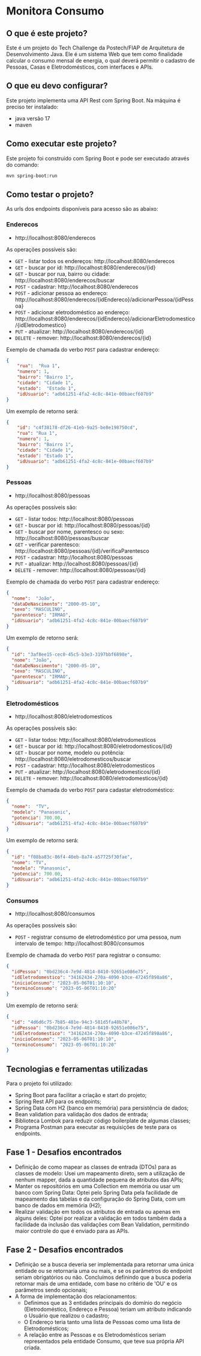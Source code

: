 # Monitora Consumo

## O que é este projeto?

Este é um projeto do Tech Challenge da Postech/FIAP de Arquitetura de Desenvolvimento Java.
Ele é um sistema Web que tem como finalidade calcular o consumo
mensal de energia, o qual deverá permitir o cadastro de Pessoas, Casas e Eletrodomésticos,
com interfaces e APIs.

## O que eu devo configurar?

Este projeto implementa uma API Rest com Spring Boot.
Na máquina é preciso ter instalado: 
 * java versão 17
 * maven

## Como executar este projeto?

Este projeto foi construído com Spring Boot e pode ser executado através do comando:
```bash
mvn spring-boot:run
```

## Como testar o projeto?

As urls dos endpoints disponíveis para acesso são as abaixo:

### Enderecos 
* http://localhost:8080/enderecos

As operações possíveis são:
- `GET` - listar todos os endereços: http://localhost:8080/enderecos
- `GET` - buscar por id: http://localhost:8080/enderecos/{id}
- `GET` - buscar por rua, bairro ou cidade: http://localhost:8080/enderecos/buscar
- `POST` - cadastrar: http://localhost:8080/enderecos
- `POST` - adicionar pessoa ao endereço: http://localhost:8080/enderecos/{idEndereco}/adicionarPessoa/{idPessoa}
- `POST` - adicionar eletrodoméstico ao endereço: http://localhost:8080/enderecos/{idEndereco}/adicionarEletrodomestico/{idEletrodomestico}
- `PUT` - atualizar: http://localhost:8080/enderecos/{id}
- `DELETE` - remover: http://localhost:8080/enderecos/{id}

Exemplo de chamada do verbo `POST` para cadastrar endereço:

```json
{
    "rua":  "Rua 1",
    "numero": 1,
    "bairro": "Bairro 1",
    "cidade": "Cidade 1",
    "estado":  "Estado 1",
    "idUsuario": "adb61251-4fa2-4c8c-841e-00baecf607b9"
}
```
Um exemplo de retorno será:
```json
{
    "id": "c4f38178-df26-41eb-9a25-be8e198750cd",
    "rua": "Rua 1",
    "numero": 1,
    "bairro": "Bairro 1",
    "cidade": "Cidade 1",
    "estado": "Estado 1",
    "idUsuario": "adb61251-4fa2-4c8c-841e-00baecf607b9"
}
```

### Pessoas

* http://localhost:8080/pessoas

As operações possíveis são:
- `GET` - listar todos: http://localhost:8080/pessoas
- `GET` - buscar por id: http://localhost:8080/pessoas/{id}
- `GET` - buscar por nome, parentesco ou sexo: http://localhost:8080/pessoas/buscar
- `GET` - verificar parentesco: http://localhost:8080/pessoas/{id}/verificaParentesco
- `POST` - cadastrar: http://localhost:8080/pessoas
- `PUT` - atualizar: http://localhost:8080/pessoas/{id}
- `DELETE` - remover: http://localhost:8080/pessoas/{id}

Exemplo de chamada do verbo `POST` para cadastrar endereço:

```json
{
  "nome":  "João",
  "dataDeNascimento": "2000-05-10",
  "sexo": "MASCULINO",
  "parentesco": "IRMAO",
  "idUsuario": "adb61251-4fa2-4c8c-841e-00baecf607b9"
}
```
Um exemplo de retorno será:
```json
{
  "id": "3af8ee15-cec0-45c5-b3e3-3197bbf6898e",
  "nome": "João",
  "dataDeNascimento": "2000-05-10",
  "sexo": "MASCULINO",
  "parentesco": "IRMAO",
  "idUsuario": "adb61251-4fa2-4c8c-841e-00baecf607b9"
}
```

### Eletrodomésticos

* http://localhost:8080/eletrodomesticos

As operações possíveis são:
- `GET` - listar todos: http://localhost:8080/eletrodomesticos
- `GET` - buscar por id: http://localhost:8080/eletrodomesticos/{id}
- `GET` - buscar por nome, modelo ou potência: http://localhost:8080/eletrodomesticos/buscar
- `POST` - cadastrar: http://localhost:8080/eletrodomesticos
- `PUT` - atualizar: http://localhost:8080/eletrodomesticos/{id}
- `DELETE` - remover: http://localhost:8080/eletrodomesticos/{id}

Exemplo de chamada do verbo `POST` para cadastar eletrodoméstico:

```json
{
  "nome":  "TV",
  "modelo": "Panasonic",
  "potencia": 700.00,
  "idUsuario": "adb61251-4fa2-4c8c-841e-00baecf607b9"
}
```
Um exemplo de retorno será:
```json
{
  "id": "f08ba83c-86f4-40eb-8a74-a57725f30fae",
  "nome": "TV",
  "modelo": "Panasonic",
  "potencia": 700.00,
  "idUsuario": "adb61251-4fa2-4c8c-841e-00baecf607b9"
}
```

### Consumos

* http://localhost:8080/consumos

As operações possíveis são:
- `POST` - registrar consumo de eletrodoméstico por uma pessoa, num intervalo de tempo: http://localhost:8080/consumos

Exemplo de chamada do verbo `POST` para registrar o consumo:

```json
{
  "idPessoa": "0bd236c4-7e9d-4814-8410-92651e086e75",
  "idEletrodomestico": "34162434-270a-4090-b3ce-47245f898a86",
  "inicioConsumo": "2023-05-06T01:10:10",
  "terminoConsumo": "2023-05-06T01:10:20"
}
```
Um exemplo de retorno será:
```json
{
  "id": "4d6d6c75-7b85-481e-94c3-581d5fa48b78",
  "idPessoa": "0bd236c4-7e9d-4814-8410-92651e086e75",
  "idEletrodomestico": "34162434-270a-4090-b3ce-47245f898a86",
  "inicioConsumo": "2023-05-06T01:10:10",
  "terminoConsumo": "2023-05-06T01:10:20"
}
```

## Tecnologias e ferramentas utilizadas

Para o projeto foi utilizado:

* Spring Boot para facilitar a criação e start do projeto;
* Spring Rest API para os endpoints;
* Spring Data com H2 (banco em memória) para persistência de dados;
* Bean validation para validação dos dados de entrada;
* Biblioteca Lombok para reduzir código boilerplate de algumas classes;
* Programa Postman para executar as requisições de teste para os endpoints.

## Fase 1 - Desafios encontrados

* Definição de como mapear as classes de entrada (DTOs) para as classes de modelo: Usei um mapeamento direto,
sem a utilização de nenhum mapper, dada a quantidade pequena de atributos das APIs;
* Manter os repositórios em uma Collection em memória ou usar um banco com Spring Data: Optei pelo Spring
Data pela facilidade de mapeamento das tabelas e da configuração do Spring Data, com um banco de dados
em memória (H2);
* Realizar validação em todos os atributos de entrada ou apenas em alguns deles: Optei por realizar a validação
em todos também dada a facilidade da inclusão das validações com Bean Validation, permitindo maior
controle do que é enviado para as APIs.

## Fase 2 - Desafios encontrados 

- Definição se a busca deveria ser implementada para retornar uma única entidade ou se retornaria uma ou mais,
e se os parâmetros do endpoint seriam obrigatórios ou não. Concluímos definindo que a busca
poderia retornar mais de uma entidade, com base no critério de 'OU' e os parâmetros sendo
opcionais;
- A forma de implementação dos relacionamentos: 
  - Definimos que as 3 entidades principais do domínio do negócio (Eletrodoméstico, Endereço e Pessoa)
teriam um atributo indicando o Usuário que realizou o cadastro;
  - O Endereço teria tanto uma lista de Pessoas como uma lista de Eletrodomésticos;
  - A relação entre as Pessoas e os Eletrodomésticos seriam representados pela entidade Consumo,
que teve sua própria API criada.